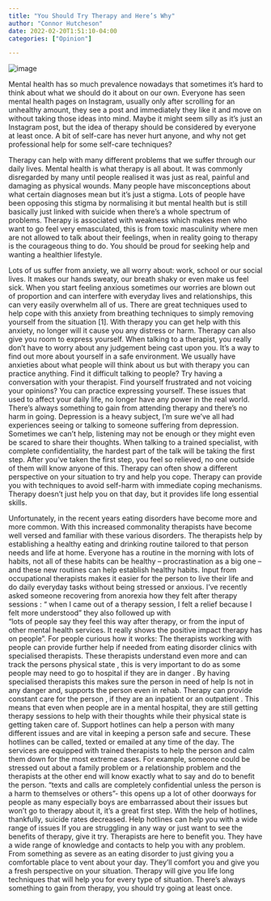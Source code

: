 ```yaml
---
title: "You Should Try Therapy and Here’s Why"
author: "Connor Hutcheson"
date: 2022-02-20T1:51:10-04:00
categories: ["Opinion"]

---
```

![image](../../img/article/you-should-try-therapy/1.jpg)

Mental health has so much prevalence nowadays that sometimes it’s hard to think about what we should do it about on our own. Everyone has seen mental health pages on Instagram, usually only after scrolling for an unhealthy amount, they see a post and immediately they like it and move on without taking those ideas into mind. Maybe it might seem silly as it’s just an Instagram post, but the idea of therapy should be considered by everyone at least once. A bit of self-care has never hurt anyone, and why not get professional help for some self-care techniques? 

Therapy can help with many different problems that we suffer through our daily lives. Mental health is what therapy is all about. It was commonly disregarded by many until people realised it was just as real, painful and damaging as physical wounds. Many people have misconceptions about what certain diagnoses mean but it’s just a stigma. Lots of people have been opposing this stigma by normalising it but mental health but is still basically just linked with suicide when there’s a whole spectrum of problems. Therapy is associated with weakness which makes men who want to go feel very emasculated, this is from toxic masculinity where men are not allowed to talk about their feelings, when in reality going to therapy is the courageous thing to do. You should be proud for seeking help and wanting a healthier lifestyle.

Lots of us suffer from anxiety, we all worry about: work, school or our social lives. It makes our hands sweaty, our breath shaky or even make us feel sick. When you start feeling anxious sometimes our worries are blown out of proportion and can interfere with everyday lives and relationships, this can very easily overwhelm all of us. There are great techniques used to help cope with this anxiety from breathing techniques to simply removing yourself from the situation [1]. With therapy you can get help with this anxiety, no longer will it cause you any distress or harm. 
Therapy can also give you room to express yourself. When talking to a therapist, you really don’t have to worry about any judgement being cast upon you. It’s a way to find out more about yourself in a safe environment. We usually have anxieties about what people will think about us but with therapy you can practice anything. Find it difficult talking to people? Try having a conversation with your therapist. Find yourself frustrated and not voicing your opinions? You can practice expressing yourself. These issues that used to affect your daily life, no longer have any power in the real world. There’s always something to gain from attending therapy and there’s no harm in going. 
Depression is a heavy subject, I’m sure we’ve all had experiences seeing or talking to someone suffering from depression. Sometimes we can’t help, listening may not be enough or they might even be scared to share their thoughts. When talking to a trained specialist, with complete confidentiality, the hardest part of the talk will be taking the first step. After you’ve taken the first step, you feel so relieved, no one outside of them will know anyone of this. Therapy can often show a different perspective on your situation to try and help you cope. Therapy can provide you with techniques to avoid self-harm with immediate coping mechanisms. Therapy doesn’t just help you on that day, but it provides life long essential skills. 



Unfortunately, in the recent years eating disorders have become more and more common. With this increased commonality therapists have become well versed and familiar with these various disorders. The therapists help by establishing a healthy eating and drinking routine tailored to that person needs and life at home. Everyone has a routine in the morning with lots of habits, not all of these habits can be healthy – procrastination as a big one – and these new routines can help establish healthy habits. Input from occupational therapists makes it easier for the person to live their life and do daily everyday tasks without being stressed or anxious. 
I’ve recently asked someone recovering from anorexia how they felt after therapy sessions :
“ when I came out of a therapy session, I felt a relief because I felt more understood” they also followed up with  
“lots of people say they feel this way after therapy, or from the input of other mental health services. It really shows the positive impact therapy has on people”.
For people curious how it works: The therapists working with people can provide further help if needed from eating disorder clinics with specialised therapists. These therapists understand even more and can track the persons physical state , this is very important to do as some people may need to go to hospital if they are in danger . By having specialised therapists this makes sure the person in need of help Is not in any danger and, supports the person even in rehab. Therapy can provide constant care for the person , if they are an inpatient or an outpatient . This means that even when people are in a mental hospital, they are still getting therapy sessions to help with their thoughts while their physical state is getting taken care of. 
Support hotlines can help a person with many different issues and are vital in keeping a person safe and secure. These hotlines can be called, texted or emailed at any time of the day. The services are equipped with trained therapists to help the person and calm them down for the most extreme cases. For example, someone could be stressed out about a family problem or a relationship problem and the therapists at the other end will know exactly what to say and do to benefit the person.
“texts and calls are completely confidential unless the person is a harm to themselves or others”- this opens up a lot of other doorways for people as many especially boys are embarrassed about their issues but won’t go to therapy about it, it’s a great first step. With the help of hotlines, thankfully, suicide rates decreased. Help hotlines can help you with a wide range of issues
If you are struggling in any way or just want to see the benefits of therapy, give it try. Therapists are here to benefit you. They have a wide range of knowledge and contacts to help you with any problem. From something as severe as an eating disorder to just giving you a comfortable place to vent about your day. They’ll comfort you and give you a fresh perspective on your situation. Therapy will give you life long techniques that will help you for every type of situation. There’s always something to gain from therapy, you should try going at least once.
